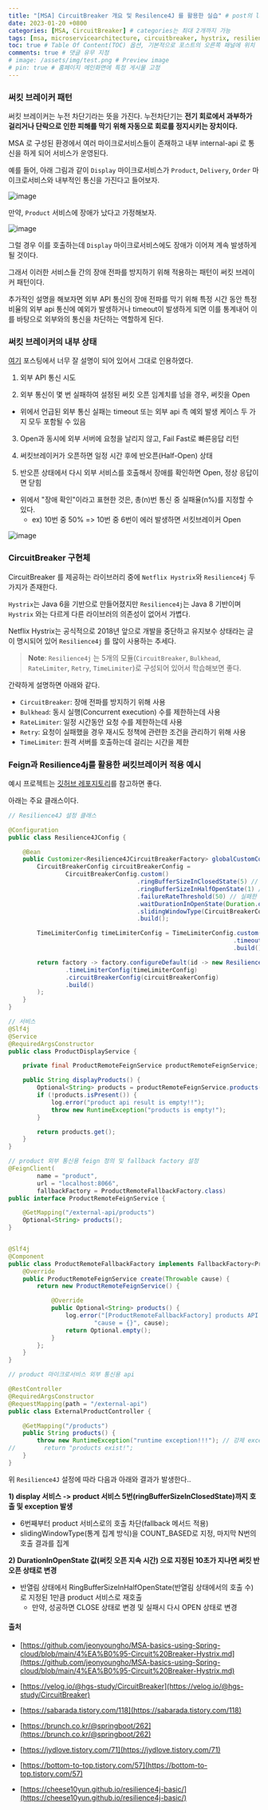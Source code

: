 ```yaml
---
title: "[MSA] CircuitBreaker 개요 및 Resilence4J 를 활용한 실습" # post의 layout이 기본적으로 post로 설정되어있어서 Front Matter에 따로 layout변수를 만들어 주지 않아도 됨
date: 2023-01-20 +0800
categories: [MSA, CircuitBreaker] # categories는 최대 2개까지 가능
tags: [msa, microservicearchitecture, circuitbreaker, hystrix, resilience4j] # TAG는 반드시 소문자로 이루어져야함, 0~무한개까지 지정 가능
toc: true # Table Of Content(TOC) 옵션, 기본적으로 포스트의 오른쪽 패널에 위치
comments: true # 댓글 유무 지정
# image: /assets/img/test.png # Preview image
# pin: true # 홈페이지 메인화면에 특정 게시물 고정
---
```


### 써킷 브레이커 패턴
써킷 브레이커는 누전 차단기라는 뜻을 가진다. 누전차단기는 <b>전기 회로에서 과부하가 걸리거나 단락으로 인한 피해를 막기 위해 자동으로 회로를 정지시키는 장치이다.</b>

MSA 로 구성된 환경에서 여러 마이크로서비스들이 존재하고 내부 internal-api 로 통신을 하게 되어 서비스가 운영된다.

예를 들어, 아래 그림과 같이 `Display` 마이크로서비스가 `Product`, `Delivery`, `Order` 마이크로서비스와 내부적인 통신을 가진다고 들어보자.

![image](https://user-images.githubusercontent.com/44339530/213624607-704035b9-aa0a-4842-a13a-d775be9cada2.png)

만약, `Product` 서비스에 장애가 났다고 가정해보자.

![image](https://user-images.githubusercontent.com/44339530/213624806-21f1e57d-dc28-4f90-97b4-1ae2adbb433b.png)

그럴 경우 이를 호출하는데 `Display` 마이크로서비스에도 장애가 이어져 계속 발생하게 될 것이다.

그래서 이러한 서비스들 간의 장애 전파를 방지하기 위해 적용하는 패턴이 써킷 브레이커 패턴이다.

추가적인 설명을 해보자면 외부 API 통신의 장애 전파를 막기 위해 특정 시간 동안 특정 비율의 외부 api 통신에 예외가 발생하거나 timeout이 발생하게 되면 이를 통계내어 이를 바탕으로 외부와의 통신을 차단하는 역할하게 된다.

### 써킷 브레이커의 내부 상태

[여기](https://velog.io/@hgs-study/CircuitBreaker) 포스팅에서 너무 잘 설명이 되어 있어서 그대로 인용하였다.

1) 외부 API 통신 시도

2) 외부 통신이 몇 번 실패하여 설정된 써킷 오픈 임계치를 넘을 경우, 써킷을 Open

- 위에서 언급된 외부 통신 실패는 timeout 또는 외부 api 측 예외 발생 케이스 두 가지 모두 포함될 수 있음

3) Open과 동시에 외부 서버에 요청을 날리지 않고, Fail Fast로 빠른응답 리턴

4) 써킷브레이커가 오픈하면 일정 시간 후에 반오픈(Half-Open) 상태

5) 반오픈 상태에서 다시 외부 서비스를 호출해서 장애를 확인하면 Open, 정상 응답이면 닫힘

- 위에서 "장애 확인"이라고 표현한 것은, 총(n)번 통신 중 실패율(n%)를 지정할 수 있다.
  - ex) 10번 중 50% => 10번 중 6번이 에러 발생하면 서킷브레이커 Open

![image](https://user-images.githubusercontent.com/44339530/213625568-38d38451-9d31-41fe-b9a9-64055a2a70a7.png)

### CircuitBreaker 구현체

CircuitBreaker 를 제공하는 라이브러리 중에 `Netflix Hystrix`와 `Resilience4j` 두 가지가 존재한다.

`Hystrix`는 Java 6을 기반으로 만들어졌지만 `Resilience4j`는 Java 8 기반이며 `Hystrix` 와는 다르게 다른 라이브러의 의존성이 없어서 가볍다.

Netflix Hystrix는 공식적으로 2018년 앞으로 개발을 중단하고 유지보수 상태라는 글이 명시되어 있어 `Resilience4j` 를 많이 사용하는 추세다.

> **Note**: `Resilience4j` 는 5개의 모듈(`CircuitBreaker`, `Bulkhead`, `RateLimiter`, `Retry`, `TimeLimiter`)로 구성되어 있어서 학습해보면 좋다.

간략하게 설명하면 아래와 같다.

- `CircuitBreaker`: 장애 전파를 방지하기 위해 사용
- `Bulkhead`: 동시 실행(Concurrent execution) 수를 제한하는데 사용
- `RateLimiter`: 일정 시간동안 요청 수를 제한하는데 사용
- `Retry`: 요청이 실패했을 경우 재시도 정책에 관련한 조건을 관리하기 위해 사용
- `TimeLimiter`: 원격 서버를 호출하는데 걸리는 시간을 제한

### Feign과 Resilience4j를 활용한 써킷브레이커 적용 예시

예시 프로젝트는 [깃허브 레포지토리](https://github.com/jeonyoungho/spring-cloud-resilience4j)를 참고하면 좋다.


아래는 주요 클래스이다.

```java
// Resilience4J 설정 클래스

@Configuration
public class Resilience4JConfig {

	@Bean
	public Customizer<Resilience4JCircuitBreakerFactory> globalCustomConfig() {
		CircuitBreakerConfig circuitBreakerConfig =
				CircuitBreakerConfig.custom()
									.ringBufferSizeInClosedState(5) // 닫힌 상태에서의 호출 수로, 써킷을 열어야 할지 결정할 때 사용
									.ringBufferSizeInHalfOpenState(1) // 열림 상태를 유지하는 시간(단위: 초), 해당 시간이후 반열림 상태로 변경
									.failureRateThreshold(50) // 실패한 호출에 대한 임계값(백분율), 이 값을 초과하면 써킷 오픈
									.waitDurationInOpenState(Duration.ofMillis(10000)) // 써킷 오픈 지속 시간
									.slidingWindowType(CircuitBreakerConfig.SlidingWindowType.COUNT_BASED) // 통계 집계 방식, 마지막 N번의 호출 결과를 집계, COUNT_BASED / TIME_BASED
									.build();

		TimeLimiterConfig timeLimiterConfig = TimeLimiterConfig.custom()
															   .timeoutDuration(Duration.ofSeconds(3)) // 타임 아웃 기간
															   .build();

		return factory -> factory.configureDefault(id -> new Resilience4JConfigBuilder(id)
				.timeLimiterConfig(timeLimiterConfig)
				.circuitBreakerConfig(circuitBreakerConfig)
				.build()
		);
	}
}
```

```java
// 서비스
@Slf4j
@Service
@RequiredArgsConstructor
public class ProductDisplayService {

    private final ProductRemoteFeignService productRemoteFeignService;

    public String displayProducts() {
        Optional<String> products = productRemoteFeignService.products();
        if (!products.isPresent()) {
            log.error("product api result is empty!!");
            throw new RuntimeException("products is empty!");
        }

        return products.get();
    }
}
```

```java
// product 외부 통신용 feign 정의 및 fallback factory 설정
@FeignClient(
        name = "product",
        url = "localhost:8066",
        fallbackFactory = ProductRemoteFallbackFactory.class)
public interface ProductRemoteFeignService {

    @GetMapping("/external-api/products")
    Optional<String> products();
}


@Slf4j
@Component
public class ProductRemoteFallbackFactory implements FallbackFactory<ProductRemoteFeignService> {
    @Override
    public ProductRemoteFeignService create(Throwable cause) {
        return new ProductRemoteFeignService() {

            @Override
            public Optional<String> products() {
                log.error("[ProductRemoteFallbackFactory] products API call error. " +
                        "cause = {}", cause);
                return Optional.empty();
            }
        };
    }
}
```

```java
// product 마이크로서비스 외부 통신용 api

@RestController
@RequiredArgsConstructor
@RequestMapping(path = "/external-api")
public class ExternalProductController {

    @GetMapping("/products")
    public String products() {
        throw new RuntimeException("runtime exception!!!"); // 강제 exception 발생
//        return "products exist!";
    }
}
```

위 `Resilience4J` 설정에 따라 다음과 아래와 결과가 발생한다..

<b>1) display 서비스 -> product 서비스 5번(ringBufferSizeInClosedState)까지 호출 및 exception 발생</b>

- 6번째부터 product 서비스로의 호출 차단(fallback 메서드 적용)
- slidingWindowType(통계 집계 방식)을 COUNT_BASED로 지정, 마지막 N번의 호출 결과를 집계

<b>2) DurationInOpenState 값(써킷 오픈 지속 시간) 으로 지정된 10초가 지나면 써킷 반오픈 상태로 변경</b>

- 반열림 상태에서 RingBufferSizeInHalfOpenState(반열림 상태에서의 호출 수)로 지정된 1만큼 product 서비스로 재호출
  - 만약, 성공하면 CLOSE 상태로 변경 및 실패시 다시 OPEN 상태로 변경
   
#### 출처
- [https://github.com/jeonyoungho/MSA-basics-using-Spring-cloud/blob/main/4%EA%B0%95-Circuit%20Breaker-Hystrix.md](https://github.com/jeonyoungho/MSA-basics-using-Spring-cloud/blob/main/4%EA%B0%95-Circuit%20Breaker-Hystrix.md)
- [https://velog.io/@hgs-study/CircuitBreaker](https://velog.io/@hgs-study/CircuitBreaker)
- [https://sabarada.tistory.com/118](https://sabarada.tistory.com/118)
- [https://brunch.co.kr/@springboot/262](https://brunch.co.kr/@springboot/262)

- [https://jydlove.tistory.com/71](https://jydlove.tistory.com/71)
- [https://bottom-to-top.tistory.com/57](https://bottom-to-top.tistory.com/57)
- [https://cheese10yun.github.io/resilience4j-basic/](https://cheese10yun.github.io/resilience4j-basic/)